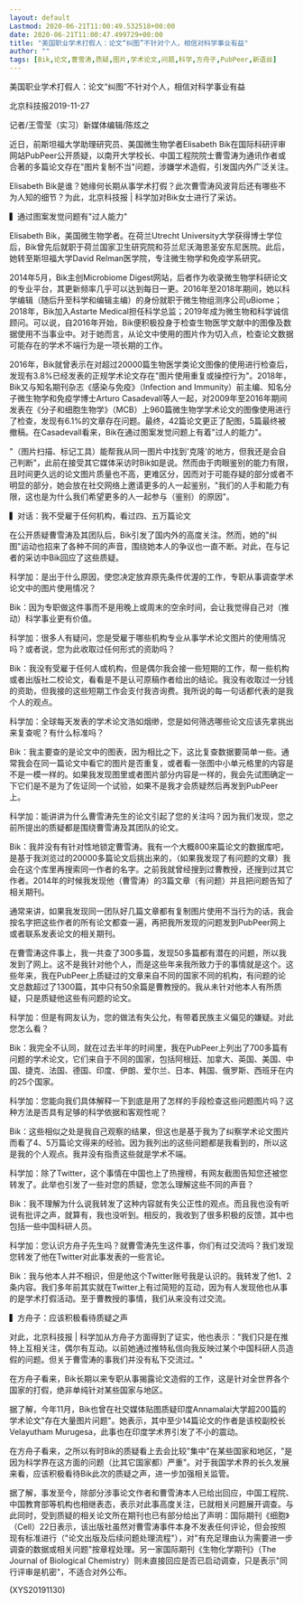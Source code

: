 ```yaml
---
layout: default
Lastmod: 2020-06-21T11:00:49.532518+00:00
date: 2020-06-21T11:00:47.499729+00:00
title: "美国职业学术打假人：论文“纠图”不针对个人，相信对科学事业有益"
author: ""
tags: [Bik,论文,曹雪涛,质疑,图片,学术论文,问题,科学,方舟子,PubPeer,新语丝]
---
```


美国职业学术打假人：论文“纠图”不针对个人，相信对科学事业有益

北京科技报2019-11-27

记者/王雪莹（实习）新媒体编辑/陈炫之

近日，前斯坦福大学助理研究员、美国微生物学者Elisabeth Bik在国际科研评审网站PubPeer公开质疑，以南开大学校长、中国工程院院士曹雪涛为通讯作者或合著的多篇论文存在"图片复制不当"问题，涉嫌学术造假，引发国内外广泛关注。

Elisabeth Bik是谁？她缘何长期从事学术打假？此次曹雪涛风波背后还有哪些不为人知的细节？为此，北京科技报 | 科学加对Bik女士进行了采访。

▍通过图案发觉问题有"过人能力"

Elisabeth Bik，美国微生物学者。在荷兰Utrecht University大学获得博士学位后，Bik曾先后就职于荷兰国家卫生研究院和芬兰尼沃海恩圣安东尼医院。此后，她转至斯坦福大学David Relman医学院，专注微生物学和免疫学系研究。

2014年5月，Bik主创Microbiome Digest网站，后者作为收录微生物学科研论文的专业平台，其更新频率几乎可以达到每日一更。2016年至2018年期间，她以科学编辑（随后升至科学和编辑主编）的身份就职于微生物组测序公司uBiome；2018年，Bik加入Astarte Medical担任科学总监；2019年成为微生物和科学诚信顾问。可以说，自2016年开始，Bik便积极投身于检查生物医学文献中的图像及数据使用不当事业中。对于她而言，从论文中使用的图片作为切入点，检查论文数据可能存在的学术不端行为是一项长期的工作。

2016年，Bik就曾表示在对超过20000篇生物医学类论文图像的使用进行检查后，发现有3.8%已经发表的正规学术论文存在"图片使用重复或操控行为"。2018年，Bik又与知名期刊杂志《感染与免疫》（Infection and Immunity）前主编、知名分子微生物学和免疫学博士Arturo Casadevall等人一起，对2009年至2016年期间发表在《分子和细胞生物学》（MCB）上960篇微生物学学术论文的图像使用进行了检查，发现有6.1%的文章存在问题。最终，42篇论文更正了配图，5篇最终被撤稿。在Casadevall看来，Bik在通过图案发觉问题上有着"过人的能力"。

"（图片扫描、标记工具）能帮我从同一图片中找到'克隆'的地方，但我还是会自己判断"，此前在接受其它媒体采访时Bik如是说。然而由于肉眼鉴别的能力有限，且时间更久远的论文图片质量也不高，更难区分，因而对于可能存疑的部分或者不明显的部分，她会放在社交网络上邀请更多的人一起鉴别，"我们的人手和能力有限，这也是为什么我们希望更多的人一起参与（鉴别）的原因"。

▍对话：我不受雇于任何机构，看过四、五万篇论文

在公开质疑曹雪涛及其团队后，Bik引发了国内外的高度关注。然而，她的"纠图"运动也招来了各种不同的声音，围绕她本人的争议也一直不断。对此，在与记者的采访中Bik回应了这些质疑。

科学加：是出于什么原因，使您决定放弃原先条件优渥的工作，专职从事调查学术论文中的图片使用情况？

Bik：因为专职做这件事而不是用晚上或周末的空余时间，会让我觉得自己对（推动）科学事业更有价值。

科学加：很多人有疑问，您是受雇于哪些机构专业从事学术论文图片的使用情况吗？或者说，您为此收取过任何形式的资助吗？

Bik：我没有受雇于任何人或机构，但是偶尔我会接一些短期的工作，帮一些机构或者出版社二校论文，看看是不是认可原稿作者给出的结论。我没有收取过一分钱的资助，但我接的这些短期工作会支付我咨询费。我所说的每一句话都代表的是我个人的观点。

科学加：全球每天发表的学术论文浩如烟缈，您是如何筛选哪些论文应该先拿挑出来复查呢？有什么标准吗？

Bik：我主要查的是论文中的图表，因为相比之下，这比复查数据要简单一些。通常我会在同一篇论文中看它的图片是否重复，或者看一张图中小单元格里的内容是不是一模一样的。如果我发现图里或者图片部分内容是一样的，我会先试图确定一下它们是不是为了佐证同一个试验，如果不是我才会质疑然后再发到PubPeer上。

科学加：能讲讲为什么曹雪涛先生的论文引起了您的关注吗？因为我们发现，您之前所提出的质疑都是围绕曹雪涛及其团队的论文。

Bik：我并没有有针对性地锁定曹雪涛。我有一个大概800来篇论文的数据库吧，是基于我浏览过的20000多篇论文后挑出来的，（如果我发现了有问题的文章）我会在这个库里再搜索同一作者的名字。之前我就曾经搜到过曹教授，还搜到过其它作者。2014年的时候我发现他（曹雪涛）的3篇文章（有问题）并且把问题告知了相关期刊。

通常来讲，如果我发现同一团队好几篇文章都有复制图片使用不当行为的话，我会按名字把这些作者的所有论文都查一遍，再把我所发现的问题发到PubPeer网上或者联系发表论文的相关期刊。

在曹雪涛这件事上，我一共查了300多篇，发现50多篇都有潜在的问题，所以我发到了网上。这不是我针对他个人，而是这些年来我所致力于的事情就是这个。这些年来，我在PubPeer上质疑过的文章来自不同的国家不同的机构，有问题的论文总数超过了1300篇，其中只有50余篇是曹教授的。我从未针对他本人有所质疑，只是质疑他这些有问题的论文。

科学加：但是有网友认为，您的做法有失公允，有带着民族主义偏见的嫌疑。对此您怎么看？

Bik：我完全不认同，就在过去半年的时间里，我在PubPeer上列出了700多篇有问题的学术论文，它们来自于不同的国家，包括阿根廷、加拿大、英国、美国、中国、捷克、法国、德国、印度、伊朗、爱尔兰、日本、韩国、俄罗斯、西班牙在内的25个国家。

科学加：您能向我们具体解释一下到底是用了怎样的手段检查这些问题图片吗？这种方法是否具有足够的科学依据和客观性呢？

Bik：这些相似之处是我自己观察的结果，但这也是基于我为了纠察学术论文图片而看了4、5万篇论文得来的经验。因为我列出的这些问题都是我看到的，所以这是我的个人观点。我并没有指责这些就是学术不端。

科学加：除了Twitter，这个事情在中国也上了热搜榜，有网友截图告知您还被您转发了。此举也引发了一些对您的质疑，您怎么理解这些不同的声音？

Bik：我不理解为什么说我转发了这种内容就有失公正性的观点。而且我也没有听说有批评之声，就算有，我也没听到。相反的，我收到了很多积极的反馈，其中也包括一些中国科研人员。

科学加：您认识方舟子先生吗？就曹雪涛先生这件事，你们有过交流吗？我们发现您转发了他在Twitter对此事发表的一些言论。

Bik：我与他本人并不相识，但是他这个Twitter账号我是认识的。我转发了他1、2条内容。我们多年前其实就在Twitter上有过简短的互动，因为有人发现他也从事的是学术打假活动。至于曹教授的事情，我们从来没有过交流。

▍方舟子：应该积极看待质疑之声

对此，北京科技报 | 科学加从方舟子方面得到了证实，他也表示："我们只是在推特上互相关注，偶尔有互动。以前她通过推特私信向我反映过某个中国科研人员造假的问题。但关于曹雪涛的事我们并没有私下交流过。"

在方舟子看来，Bik长期以来专职从事揭露论文造假的工作，这是针对全世界各个国家的打假，绝非单纯针对某些国家与地区。

据了解，今年11月，Bik也曾在社交媒体贴图质疑印度Annamalai大学超200篇的学术论文"存在大量图片问题"。她表示，其中至少14篇论文的作者是该校副校长Velayutham Murugesa，此事也在印度学术界引发了不小的震动。

在方舟子看来，之所以有时Bik的质疑看上去会比较"集中"在某些国家和地区，"是因为科学界在这方面的问题（比其它国家都）严重"。对于我国学术界的长久发展来看，应该积极看待Bik此次的质疑之声，进一步加强相关监管。

据了解，事发至今，除部分涉事论文作者和曹雪涛本人已给出回应，中国工程院、中国教育部等机构也相继表态，表示对此事高度关注，已就相关问题展开调查。与此同时，受到质疑的相关论文所在期刊也已有部分给出了声明：国际期刊《细胞》（Cell）22日表示，该出版社虽然对曹雪涛事件本身不发表任何评论，但会按照现有标准进行（"论文出版及后续问题处理流程"），对"有充足理由认为需要进一步调查的数据或相关问题"按章程处理。另一家国际期刊《生物化学期刊》（The Journal of Biological Chemistry）则未直接回应是否已启动调查，只是表示"同行评审是机密"，不适合对外公布。

(XYS20191130)

